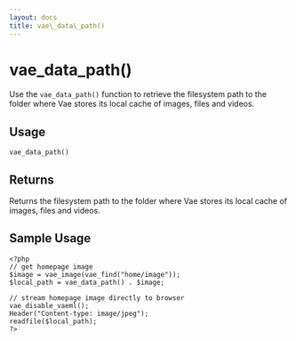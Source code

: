 ```yaml
---
layout: docs
title: vae\_data\_path()
---
```


# vae\_data\_path()

Use the `vae_data_path()` function to retrieve the filesystem path to
the folder where Vae stores its local cache of images, files and videos.

## Usage

`vae_data_path()`

## Returns

Returns the filesystem path to the folder where Vae stores its local
cache of images, files and videos.

## Sample Usage

    <?php
    // get homepage image
    $image = vae_image(vae_find("home/image"));
    $local_path = vae_data_path() . $image;

    // stream homepage image directly to browser
    vae_disable_vaeml();
    Header("Content-type: image/jpeg");
    readfile($local_path);
    ?>

